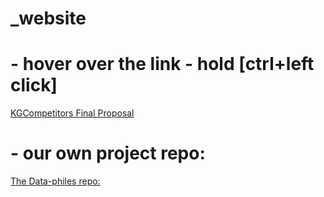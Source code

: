# _website
# - hover over the link - hold [ctrl+left click]
[KGCompetitors Final Proposal](https://info523-s24.github.io/project-final-KGCompetitors/proposal.html)

# - our own project repo:
[The Data-philes repo:](https://github.com/INFO-523-SU25/Herling-Mi)

